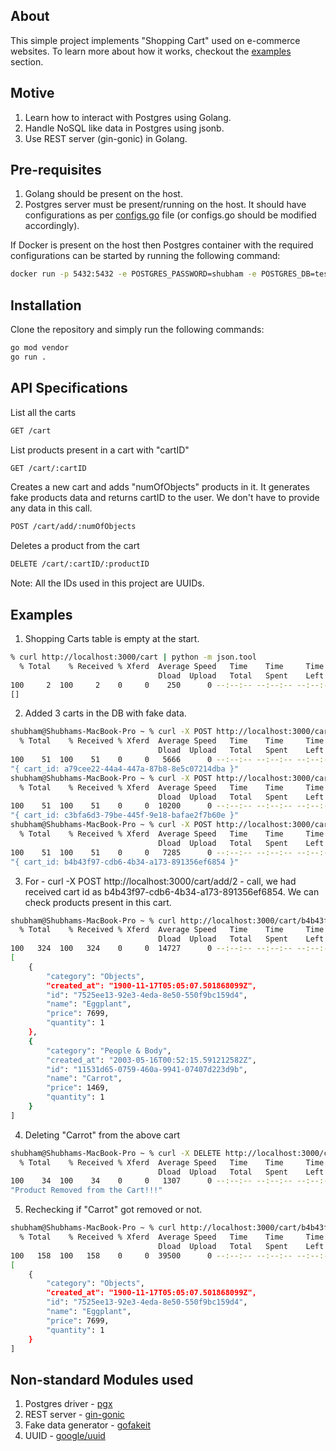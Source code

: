 ## About
This simple project implements "Shopping Cart" used on e-commerce websites. To learn more about how it works, checkout the [examples](README.md#examples) section.

## Motive
1. Learn how to interact with Postgres using Golang.
2. Handle NoSQL like data in Postgres using jsonb.
3. Use REST server (gin-gonic) in Golang.

## Pre-requisites
1. Golang should be present on the host.
2. Postgres server must be present/running on the host. It should have configurations as per [configs.go](./configs/configs.go) file (or configs.go should be modified accordingly).

If Docker is present on the host then Postgres container with the required configurations can be started by running the following command:
```bash
docker run -p 5432:5432 -e POSTGRES_PASSWORD=shubham -e POSTGRES_DB=test-db -d postgres
```

## Installation
Clone the repository and simply run the following commands:
```bash
go mod vendor
go run .
```

## API Specifications

List all the carts
```bash
GET /cart
```

List products present in a cart with "cartID"
```bash
GET /cart/:cartID
```

Creates a new cart and adds "numOfObjects" products in it. It generates fake products data and returns cartID to the user. We don't have to provide any data in this call.
```bash
POST /cart/add/:numOfObjects
```

Deletes a product from the cart
```bash
DELETE /cart/:cartID/:productID
```

Note: All the IDs used in this project are UUIDs.

## Examples

1. Shopping Carts table is empty at the start.
```bash
% curl http://localhost:3000/cart | python -m json.tool
  % Total    % Received % Xferd  Average Speed   Time    Time     Time  Current
                                 Dload  Upload   Total   Spent    Left  Speed
100     2  100     2    0     0    250      0 --:--:-- --:--:-- --:--:--   250
[]
```

2. Added 3 carts in the DB with fake data.
```bash
shubham@Shubhams-MacBook-Pro ~ % curl -X POST http://localhost:3000/cart/add/3 | python -m json.tool
  % Total    % Received % Xferd  Average Speed   Time    Time     Time  Current
                                 Dload  Upload   Total   Spent    Left  Speed
100    51  100    51    0     0   5666      0 --:--:-- --:--:-- --:--:--  5666
"{ cart_id: a79cee22-44a4-447a-87b8-8e5c07214dba }"
shubham@Shubhams-MacBook-Pro ~ % curl -X POST http://localhost:3000/cart/add/1 | python -m json.tool
  % Total    % Received % Xferd  Average Speed   Time    Time     Time  Current
                                 Dload  Upload   Total   Spent    Left  Speed
100    51  100    51    0     0  10200      0 --:--:-- --:--:-- --:--:-- 10200
"{ cart_id: c3bfa6d3-79be-445f-9e18-bafae2f7b60e }"
shubham@Shubhams-MacBook-Pro ~ % curl -X POST http://localhost:3000/cart/add/2 | python -m json.tool
  % Total    % Received % Xferd  Average Speed   Time    Time     Time  Current
                                 Dload  Upload   Total   Spent    Left  Speed
100    51  100    51    0     0   7285      0 --:--:-- --:--:-- --:--:--  7285
"{ cart_id: b4b43f97-cdb6-4b34-a173-891356ef6854 }"
```

3. For - curl -X POST http://localhost:3000/cart/add/2 - call, we had received cart id as b4b43f97-cdb6-4b34-a173-891356ef6854. We can check products present in this cart.
```bash
shubham@Shubhams-MacBook-Pro ~ % curl http://localhost:3000/cart/b4b43f97-cdb6-4b34-a173-891356ef6854 | python -m json.tool
  % Total    % Received % Xferd  Average Speed   Time    Time     Time  Current
                                 Dload  Upload   Total   Spent    Left  Speed
100   324  100   324    0     0  14727      0 --:--:-- --:--:-- --:--:-- 15428
[
    {
        "category": "Objects",
        "created_at": "1900-11-17T05:05:07.501868099Z",
        "id": "7525ee13-92e3-4eda-8e50-550f9bc159d4",
        "name": "Eggplant",
        "price": 7699,
        "quantity": 1
    },
    {
        "category": "People & Body",
        "created_at": "2003-05-16T00:52:15.591212582Z",
        "id": "11531d65-0759-460a-9941-07407d223d9b",
        "name": "Carrot",
        "price": 1469,
        "quantity": 1
    }
]
```

4. Deleting "Carrot" from the above cart
```bash
shubham@Shubhams-MacBook-Pro ~ % curl -X DELETE http://localhost:3000/cart/b4b43f97-cdb6-4b34-a173-891356ef6854/11531d65-0759-460a-9941-07407d223d9b | python -m json.tool 
  % Total    % Received % Xferd  Average Speed   Time    Time     Time  Current
                                 Dload  Upload   Total   Spent    Left  Speed
100    34  100    34    0     0   1307      0 --:--:-- --:--:-- --:--:--  1307
"Product Removed from the Cart!!!"
```

5. Rechecking if "Carrot" got removed or not.
```bash
shubham@Shubhams-MacBook-Pro ~ % curl http://localhost:3000/cart/b4b43f97-cdb6-4b34-a173-891356ef6854 | python -m json.tool
  % Total    % Received % Xferd  Average Speed   Time    Time     Time  Current
                                 Dload  Upload   Total   Spent    Left  Speed
100   158  100   158    0     0  39500      0 --:--:-- --:--:-- --:--:-- 39500
[
    {
        "category": "Objects",
        "created_at": "1900-11-17T05:05:07.501868099Z",
        "id": "7525ee13-92e3-4eda-8e50-550f9bc159d4",
        "name": "Eggplant",
        "price": 7699,
        "quantity": 1
    }
]
```

## Non-standard Modules used
1. Postgres driver - [pgx](https://github.com/jackc/pgx)
2. REST server - [gin-gonic](https://github.com/gin-gonic/gin)
3. Fake data generator - [gofakeit](https://github.com/brianvoe/gofakeit)
4. UUID - [google/uuid](https://github.com/google/uuid)
